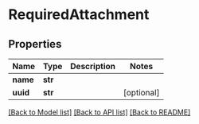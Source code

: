 # RequiredAttachment

## Properties
Name | Type | Description | Notes
------------ | ------------- | ------------- | -------------
**name** | **str** |  | 
**uuid** | **str** |  | [optional] 

[[Back to Model list]](../README.md#documentation-for-models) [[Back to API list]](../README.md#documentation-for-api-endpoints) [[Back to README]](../README.md)


